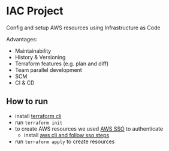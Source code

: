 # IAC Project

Config and setup AWS resources using Infrastructure as Code

Advantages:
- Maintainability
- History & Versioning
- Terraform features (e.g. plan and diff)
- Team parallel development
- SCM
- CI & CD

## How to run

- install [terraform cli](https://developer.hashicorp.com/terraform/install?product_intent=terraform#linux)
- run `terraform init`
- to create AWS resources we used [AWS SSO](https://aws.amazon.com/pt/about-aws/whats-new/2022/07/aws-single-sign-on-aws-sso-now-aws-iam-identity-center/) to authenticate
  - install [aws cli and follow sso steps](https://docs.aws.amazon.com/pt_br/cli/latest/userguide/cli-configure-sso.html)
- run `terraform apply` to create resources 
